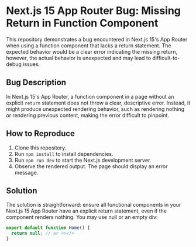 # Next.js 15 App Router Bug: Missing Return in Function Component

This repository demonstrates a bug encountered in Next.js 15's App Router when using a function component that lacks a return statement.  The expected behavior would be a clear error indicating the missing return, however, the actual behavior is unexpected and may lead to difficult-to-debug issues.

## Bug Description
In Next.js 15's App Router, a function component in a page without an explicit `return` statement does not throw a clear, descriptive error. Instead, it might produce unexpected rendering behavior, such as rendering nothing or rendering previous content, making the error difficult to pinpoint.

## How to Reproduce
1. Clone this repository.
2. Run `npm install` to install dependencies.
3. Run `npm run dev` to start the Next.js development server.
4. Observe the rendered output.  The page should display an error message.

## Solution
The solution is straightforward: ensure all functional components in your Next.js 15 App Router have an explicit return statement, even if the component renders nothing.  You may use null or an empty div:

```javascript
export default function Home() {
  return null; // or <></>
}
```

